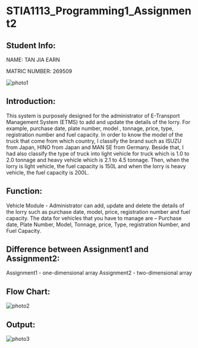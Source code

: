 # STIA1113_Programming1_Assignment2

## Student Info:

  NAME: TAN JIA EARN

  MATRIC NUMBER: 269509

  ![photo1](https://github.com/jiaearn/STIA1113-Programming1-Assignment2/blob/main/earn.JPG)

## Introduction:

  This system is purposely designed for the administrator of E-Transport Management System (ETMS) to add and update the details of the lorry. For example, purchase date, plate number, model , tonnage, price, type, registration number and fuel capacity. In order to know the model of the truck that come from which country, I classify the brand such as ISUZU from Japan, HINO from Japan and MAN SE from Germany. Beside that, I had also classify the type of truck into light vehicle for truck which is 1.0 to 2.0 tonnage and heavy vehicle which is 2.1 to 4.5 tonnage. Then, when the lorry is light vehicle, the fuel capacity is 150L and when the lorry is heavy vehicle, the fuel capacity is 200L.
  
## Function:
Vehicle Module - Administrator can add, update and delete the details of the lorry such as purchase date, model, price, registration number and fuel capacity. The data for vehicles that you have to manage are – Purchase date, Plate Number, Model, Tonnage, price, Type, registration Number, and Fuel Capacity.

## Difference between Assignment1 and Assignment2:
Assignment1 - one-dimensional array
Assignment2 - two-dimensional array

## Flow Chart:
![photo2](https://github.com/jiaearn/STIA1113-Programming1-Assignment2/blob/main/flow%20chart.png)

## Output:
![photo3](https://github.com/jiaearn/STIA1113-Programming1-Assignment2/blob/main/output.png)
